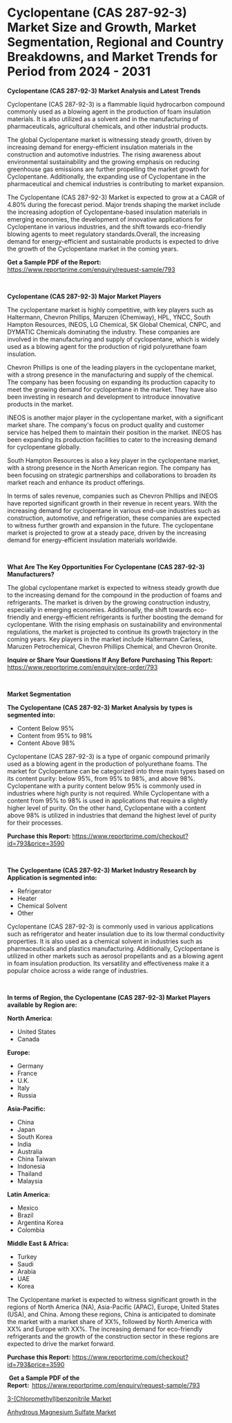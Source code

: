 <p><h1>Cyclopentane (CAS 287-92-3) Market Size and Growth, Market Segmentation, Regional and Country Breakdowns, and Market Trends for Period from 2024 -  2031</h1></p><p><strong>Cyclopentane (CAS 287-92-3) Market Analysis and Latest Trends</strong></p>
<p><p>Cyclopentane (CAS 287-92-3) is a flammable liquid hydrocarbon compound commonly used as a blowing agent in the production of foam insulation materials. It is also utilized as a solvent and in the manufacturing of pharmaceuticals, agricultural chemicals, and other industrial products.</p><p>The global Cyclopentane market is witnessing steady growth, driven by increasing demand for energy-efficient insulation materials in the construction and automotive industries. The rising awareness about environmental sustainability and the growing emphasis on reducing greenhouse gas emissions are further propelling the market growth for Cyclopentane. Additionally, the expanding use of Cyclopentane in the pharmaceutical and chemical industries is contributing to market expansion.</p><p>The Cyclopentane (CAS 287-92-3) Market is expected to grow at a CAGR of 4.80% during the forecast period. Major trends shaping the market include the increasing adoption of Cyclopentane-based insulation materials in emerging economies, the development of innovative applications for Cyclopentane in various industries, and the shift towards eco-friendly blowing agents to meet regulatory standards.Overall, the increasing demand for energy-efficient and sustainable products is expected to drive the growth of the Cyclopentane market in the coming years.</p></p>
<p><strong>Get a Sample PDF of the Report:&nbsp;</strong> <a href="https://www.reportprime.com/enquiry/request-sample/793">https://www.reportprime.com/enquiry/request-sample/793</a></p>
<p>&nbsp;</p>
<p><strong>Cyclopentane (CAS 287-92-3) Major Market Players</strong></p>
<p><p>The cyclopentane market is highly competitive, with key players such as Haltermann, Chevron Phillips, Maruzen (Chemiway), HPL, YNCC, South Hampton Resources, INEOS, LG Chemical, SK Global Chemical, CNPC, and DYMATIC Chemicals dominating the industry. These companies are involved in the manufacturing and supply of cyclopentane, which is widely used as a blowing agent for the production of rigid polyurethane foam insulation.</p><p>Chevron Phillips is one of the leading players in the cyclopentane market, with a strong presence in the manufacturing and supply of the chemical. The company has been focusing on expanding its production capacity to meet the growing demand for cyclopentane in the market. They have also been investing in research and development to introduce innovative products in the market.</p><p>INEOS is another major player in the cyclopentane market, with a significant market share. The company's focus on product quality and customer service has helped them to maintain their position in the market. INEOS has been expanding its production facilities to cater to the increasing demand for cyclopentane globally.</p><p>South Hampton Resources is also a key player in the cyclopentane market, with a strong presence in the North American region. The company has been focusing on strategic partnerships and collaborations to broaden its market reach and enhance its product offerings.</p><p>In terms of sales revenue, companies such as Chevron Phillips and INEOS have reported significant growth in their revenue in recent years. With the increasing demand for cyclopentane in various end-use industries such as construction, automotive, and refrigeration, these companies are expected to witness further growth and expansion in the future. The cyclopentane market is projected to grow at a steady pace, driven by the increasing demand for energy-efficient insulation materials worldwide.</p></p>
<p>&nbsp;</p>
<p><strong>What Are The Key Opportunities For Cyclopentane (CAS 287-92-3) Manufacturers?</strong></p>
<p><p>The global cyclopentane market is expected to witness steady growth due to the increasing demand for the compound in the production of foams and refrigerants. The market is driven by the growing construction industry, especially in emerging economies. Additionally, the shift towards eco-friendly and energy-efficient refrigerants is further boosting the demand for cyclopentane. With the rising emphasis on sustainability and environmental regulations, the market is projected to continue its growth trajectory in the coming years. Key players in the market include Haltermann Carless, Maruzen Petrochemical, Chevron Phillips Chemical, and Chevron Oronite.</p></p>
<p><strong>Inquire or Share Your Questions If Any Before Purchasing This Report:</strong> <a href="https://www.reportprime.com/enquiry/pre-order/793">https://www.reportprime.com/enquiry/pre-order/793</a></p>
<p>&nbsp;</p>
<p><strong>Market Segmentation</strong></p>
<p><strong>The Cyclopentane (CAS 287-92-3) Market Analysis by types is segmented into:</strong></p>
<p><ul><li>Content Below 95%</li><li>Content from 95% to 98%</li><li>Content Above 98%</li></ul></p>
<p><p>Cyclopentane (CAS 287-92-3) is a type of organic compound primarily used as a blowing agent in the production of polyurethane foams. The market for Cyclopentane can be categorized into three main types based on its content purity: below 95%, from 95% to 98%, and above 98%. Cyclopentane with a purity content below 95% is commonly used in industries where high purity is not required. While Cyclopentane with a content from 95% to 98% is used in applications that require a slightly higher level of purity. On the other hand, Cyclopentane with a content above 98% is utilized in industries that demand the highest level of purity for their processes.</p></p>
<p><strong>Purchase this Report:&nbsp;</strong><a href="https://www.reportprime.com/checkout?id=793&price=3590">https://www.reportprime.com/checkout?id=793&price=3590</a></p>
<p>&nbsp;</p>
<p><strong>The Cyclopentane (CAS 287-92-3) Market Industry Research by Application is segmented into:</strong></p>
<p><ul><li>Refrigerator</li><li>Heater</li><li>Chemical Solvent</li><li>Other</li></ul></p>
<p><p>Cyclopentane (CAS 287-92-3) is commonly used in various applications such as refrigerator and heater insulation due to its low thermal conductivity properties. It is also used as a chemical solvent in industries such as pharmaceuticals and plastics manufacturing. Additionally, Cyclopentane is utilized in other markets such as aerosol propellants and as a blowing agent in foam insulation production. Its versatility and effectiveness make it a popular choice across a wide range of industries.</p></p>
<p>&nbsp;</p>
<p><strong>In terms of Region, the Cyclopentane (CAS 287-92-3) Market Players available by Region are:</strong></p>
<p>
    <p> <strong> North America: </strong>
        <ul>
            <li>United States</li>
            <li>Canada</li>
        </ul>
        </p> 
    <p> <strong> Europe: </strong>
        <ul>
            <li>Germany</li>
            <li>France</li>
            <li>U.K.</li>
            <li>Italy</li>
            <li>Russia</li>
        </ul>
        </p> 
    <p> <strong> Asia-Pacific: </strong>
        <ul>
            <li>China</li>
            <li>Japan</li>
            <li>South Korea</li>
            <li>India</li>
            <li>Australia</li>
            <li>China Taiwan</li>
            <li>Indonesia</li>
            <li>Thailand</li>
            <li>Malaysia</li>
        </ul>
        </p> 
    <p> <strong> Latin America: </strong>
        <ul>
            <li>Mexico</li>
            <li>Brazil</li>
            <li>Argentina Korea</li>
            <li>Colombia</li>
        </ul>
        </p> 
    <p> <strong> Middle East & Africa: </strong>
        <ul>
            <li>Turkey</li>
            <li>Saudi</li>
            <li>Arabia</li>
            <li>UAE</li>
            <li>Korea</li>
        </ul>
    </p>
    </p>
<p><p>The Cyclopentane market is expected to witness significant growth in the regions of North America (NA), Asia-Pacific (APAC), Europe, United States (USA), and China. Among these regions, China is anticipated to dominate the market with a market share of XX%, followed by North America with XX% and Europe with XX%. The increasing demand for eco-friendly refrigerants and the growth of the construction sector in these regions are expected to drive the market forward.</p></p>
<p><strong>Purchase this Report: </strong><a href="https://www.reportprime.com/checkout?id=793&price=3590">https://www.reportprime.com/checkout?id=793&price=3590</a></p>
<p>&nbsp;<strong>Get a Sample PDF of the Report:&nbsp;&nbsp;</strong><a href="https://www.reportprime.com/enquiry/request-sample/793">https://www.reportprime.com/enquiry/request-sample/793</a></p>
<p><strong></strong></p>
<p><p><a href="https://meowing-lemming-dd3.notion.site/3-Chloromethyl-benzonitrile-Market-Offer-Valuable-Insights-into-Market-Size-Market-Share-Market-T-7a5fca0693684bcd91780a148ff7a046">3-(Chloromethyl)benzonitrile Market</a></p><p><a href="https://github.com/JameTravis/Market-Research-Report-List-4/blob/main/anhydrous-magnesium-sulfate-market.md">Anhydrous Magnesium Sulfate Market</a></p></p>